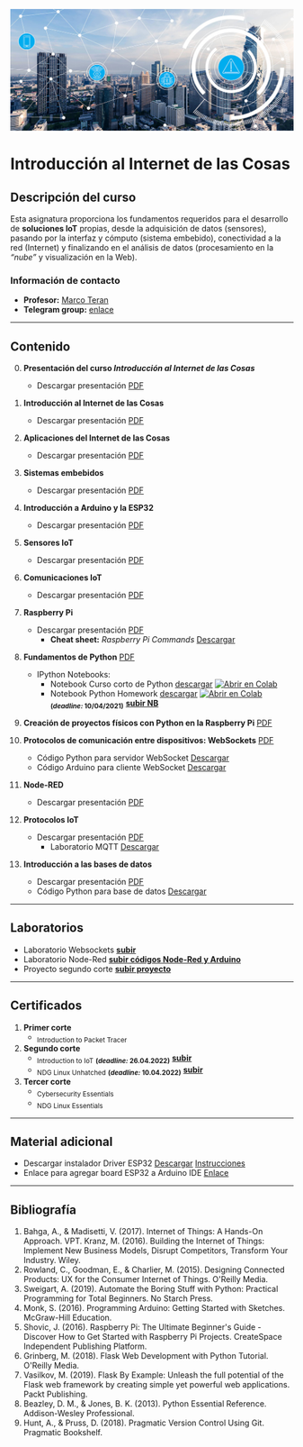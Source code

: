 [![banner](/_assets/pics/iotbanner.jpg)](https://github.com/marcoteran/iot)
# Introducción al Internet de las Cosas

## Descripción del curso

Esta asignatura proporciona los fundamentos requeridos para el desarrollo de **soluciones IoT** propias, desde la adquisición de datos (sensores), pasando por la interfaz y cómputo (sistema embebido), conectividad a la red (Internet) y finalizando en el análisis de datos (procesamiento en la *“nube”* y visualización en la Web).
### Información de contacto
* **Profesor:** [Marco Teran](https://marcoteran.github.io/)
* **Telegram group:** [enlace](https://t.me/+DBMddxwzR-w5NDI5)
---
## Contenido
0. **Presentación del curso *Introducción al Internet de las Cosas***
	* Descargar presentación [PDF](https://github.com/marcoteran/iot/raw/master/lectures/00_iot_syllabus.pdf)
1. **Introducción al Internet de las Cosas**
	* Descargar presentación [PDF](https://github.com/marcoteran/iot/raw/master/lectures/01_iot_introduction.pdf)
2. **Aplicaciones del Internet de las Cosas**
	* Descargar presentación [PDF](https://github.com/marcoteran/iot/raw/master/lectures/02_iot_applications.pdf)
3. **Sistemas embebidos**
	* Descargar presentación [PDF](https://github.com/marcoteran/iot/raw/master/lectures/03_iot_embeddedsystems.pdf)
4. **Introducción a Arduino y la ESP32**
	* Descargar presentación [PDF](https://github.com/marcoteran/internetofthings/raw/master/lectures/04_iot_arduino.pdf)
5. **Sensores IoT**
	* Descargar presentación [PDF](https://github.com/marcoteran/iot/raw/master/lectures/05_iot_sensors.pdf)
6. **Comunicaciones IoT**
	* Descargar presentación [PDF](https://github.com/marcoteran/iot/raw/master/lectures/06_iot_comm.pdf)
7. **Raspberry Pi**
	* Descargar presentación [PDF](https://github.com/marcoteran/iot/raw/master/lectures/07_iot_raspberrypi.pdf)
		- **Cheat sheet:** *Raspberry Pi Commands* [Descargar](https://github.com/marcoteran/iot/raw/master/cheatsheets/raspbianlinux_cheatsheet.pdf)

8. **Fundamentos de Python** [PDF](https://github.com/marcoteran/iot/raw/master/lectures/08_iot_pythoncrashcourse.pdf)
	* IPython Notebooks:
		- Notebook Curso corto de Python [descargar](https://github.com/marcoteran/iot/blob/master/laboratory/01_introtopython/01_internetofthings_pythoncrashcourse.ipynb)
			[![Abrir en Colab](https://colab.research.google.com/assets/colab-badge.svg)](https://colab.research.google.com/github/marcoteran/iot/blob/master/laboratory/01_introtopython/01_internetofthings_pythoncrashcourse.ipynb)
		- Notebook Python Homework [descargar](https://github.com/marcoteran/iot/blob/master/laboratory/01_introtopython/01_internetofthings_pythoncrashcoursehomework.ipynb)
			[![Abrir en Colab](https://colab.research.google.com/assets/colab-badge.svg)](https://colab.research.google.com/github/marcoteran/iot/blob/master/laboratory/01_introtopython/02_internetofthings_pythoncrashcoursehomework.ipynb)
			<sub>**(*deadline:* 10/04/2021)**</sub>
			[**subir NB**](https://www.dropbox.com/request/zrMhkz6aKvs3voBpQK4t)
9. **Creación de proyectos físicos con Python en la Raspberry Pi** [PDF](https://github.com/marcoteran/iot/raw/master/lectures/09_iot_physicalrbpi.pdf)

10. **Protocolos de comunicación entre dispositivos: WebSockets** [PDF](https://github.com/marcoteran/iot/raw/master/lectures/10_iot_websockets.pdf)
	* Código Python para servidor WebSocket [Descargar](https://github.com/marcoteran/iot/raw/master/files/codes/websocket_server.py)
	* Código Arduino para cliente WebSocket [Descargar](https://github.com/marcoteran/iot/raw/master/files/codes/websocket_client.ino)

11. **Node-RED**
	* Descargar presentación [PDF](https://github.com/marcoteran/iot/raw/master/lectures/11_iot_nodered.pdf)

12. **Protocolos IoT**
	* Descargar presentación [PDF](https://github.com/marcoteran/iot/raw/master/lectures/12_iot_protocols.pdf)	
		- Laboratorio MQTT [Descargar](https://github.com/marcoteran/iot/raw/master/lectures/iot_MQTTlab.pdf)
13. **Introducción a las bases de datos**
	* Descargar presentación [PDF](https://github.com/marcoteran/iot/raw/master/lectures/13_iot_databases.pdf)
	* Código Python para base de datos [Descargar](https://github.com/marcoteran/iot/raw/master/files/codes/sqlitedb.py)

---		
## Laboratorios
* Laboratorio Websockets [**subir**](https://www.dropbox.com/request/IVyrmjZMBA7XR71E9gCD)
* Laboratorio Node-Red [**subir códigos Node-Red y Arduino**](https://www.dropbox.com/request/gYHLtzWLMfk7tfOWO6Ct)
* Proyecto segundo corte [**subir proyecto**](https://www.dropbox.com/request/guJGhWeEprAvbswVJvZ1)
---
## Certificados
1. **Primer corte**
	* <sub>Introduction to Packet Tracer</sub>
2. **Segundo corte**
	* <sub>Introduction to IoT</sub> <sub>**(*deadline:* 26.04.2022)**</sub> [**subir**](https://www.dropbox.com/request/n6okTlfvjkuiAL2gfoPv)
	* <sub>NDG Linux Unhatched</sub> <sub>**(*deadline:* 10.04.2022)**</sub> [**subir**](https://www.dropbox.com/request/sDnFP9UJRzMWJyZToTxC)
3. **Tercer corte**
	* <sub>Cybersecurity Essentials</sub>
	* <sub>NDG Linux Essentials</sub>
---
## Material adicional

- Descargar instalador Driver ESP32 [Descargar](https://www.silabs.com/documents/public/software/CP210x_Universal_Windows_Driver.zip) [Instrucciones](https://techexplorations.com/guides/esp32/begin/cp21xxx/)
- Enlace para agregar board ESP32 a Arduino IDE [Enlace](https://raw.githubusercontent.com/espressif/arduino-esp32/gh-pages/package_esp32_index.json)

---
## Bibliografía

1. Bahga, A., & Madisetti, V. (2017). Internet of Things: A Hands-On Approach. VPT.
Kranz, M. (2016). Building the Internet of Things: Implement New Business Models, Disrupt Competitors, Transform Your Industry. Wiley.
2. Rowland, C., Goodman, E., & Charlier, M. (2015). Designing Connected Products: UX for the Consumer Internet of Things. O'Reilly Media.
3. Sweigart, A. (2019). Automate the Boring Stuff with Python: Practical Programming for Total Beginners. No Starch Press.
4. Monk, S. (2016). Programming Arduino: Getting Started with Sketches. McGraw-Hill Education.
5. Shovic, J. (2016). Raspberry Pi: The Ultimate Beginner's Guide - Discover How to Get Started with Raspberry Pi Projects. CreateSpace Independent Publishing Platform.
6. Grinberg, M. (2018). Flask Web Development with Python Tutorial. O'Reilly Media.
7. Vasilkov, M. (2019). Flask By Example: Unleash the full potential of the Flask web framework by creating simple yet powerful web applications. Packt Publishing.
8. Beazley, D. M., & Jones, B. K. (2013). Python Essential Reference. Addison-Wesley Professional.
9. Hunt, A., & Pruss, D. (2018). Pragmatic Version Control Using Git. Pragmatic Bookshelf.
